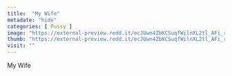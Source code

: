 ```yaml
---
title:  "My Wife"
metadate: "hide"
categories: [ Pussy ]
image: "https://external-preview.redd.it/ecJUwn4ZbKCSuqfWilnXL2tl_AFi_rUq8QHYHY6aRDQ.jpg?auto=webp&s=25ac36aa658d2f55fa6e4658c8ae2e39615261b4"
thumb: "https://external-preview.redd.it/ecJUwn4ZbKCSuqfWilnXL2tl_AFi_rUq8QHYHY6aRDQ.jpg?width=960&crop=smart&auto=webp&s=f608f1ec2da4205a6a52ce4e04dbbc4b7727ba1b"
visit: ""
---
```

My Wife
